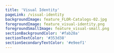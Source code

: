 ```yaml
---
title: 'Visual Identity'
pageLink: /visual-identity
backgroundImage: feature_FLOR-Catalogs-02.jpg
foregroundImage: feature_visual-identity.png
foregroundSmallImage: feature_visual-small.png
sectionBackgroundColor: '#fab28a'
sectionTextColor: '#353d38'
sectionSecondaryTextColor: '#e9eef1'
---
```


